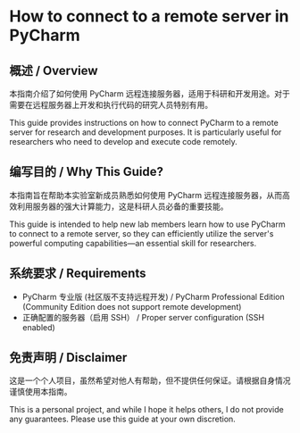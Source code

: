 # How to connect to a remote server in PyCharm

## 概述 / Overview
本指南介绍了如何使用 PyCharm 远程连接服务器，适用于科研和开发用途。对于需要在远程服务器上开发和执行代码的研究人员特别有用。

This guide provides instructions on how to connect PyCharm to a remote server for research and development purposes. It is particularly useful for researchers who need to develop and execute code remotely.

## 编写目的 / Why This Guide?

本指南旨在帮助本实验室新成员熟悉如何使用 PyCharm 远程连接服务器，从而高效利用服务器的强大计算能力，这是科研人员必备的重要技能。

This guide is intended to help new lab members learn how to use PyCharm to connect to a remote server, so they can efficiently utilize the server's powerful computing capabilities—an essential skill for researchers.

## 系统要求 / Requirements
- PyCharm 专业版 (社区版不支持远程开发) / PyCharm Professional Edition (Community Edition does not support remote development)
- 正确配置的服务器（启用 SSH） / Proper server configuration (SSH enabled)

## 免责声明 / Disclaimer
这是一个个人项目，虽然希望对他人有帮助，但不提供任何保证。请根据自身情况谨慎使用本指南。

This is a personal project, and while I hope it helps others, I do not provide any guarantees. Please use this guide at your own discretion.
